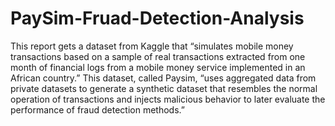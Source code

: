 # PaySim-Fruad-Detection-Analysis
This report gets a dataset from Kaggle that “simulates mobile money transactions based on a sample of real transactions extracted from one month of financial logs from a mobile money service implemented in an African country.” This dataset, called Paysim, “uses aggregated data from private datasets to generate a synthetic dataset that resembles the normal operation of transactions and injects malicious behavior to later evaluate the performance of fraud detection methods.” 
